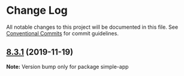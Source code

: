 # Change Log

All notable changes to this project will be documented in this file.
See [Conventional Commits](https://conventionalcommits.org) for commit guidelines.

## [8.3.1](https://github.com/meltedspark/angular-builders/compare/simple-app@8.3.0...simple-app@8.3.1) (2019-11-19)

**Note:** Version bump only for package simple-app
